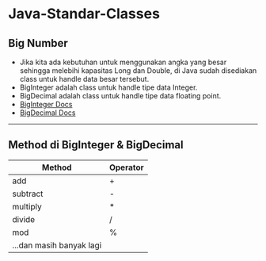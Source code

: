 # Java-Standar-Classes
## Big Number
* Jika kita ada kebutuhan untuk menggunakan angka yang besar sehingga melebihi kapasitas Long dan Double, di Java sudah disediakan class untuk handle data besar tersebut.
* BigInteger adalah class untuk handle tipe data Integer.
* BigDecimal adalah class untuk handle tipe data floating point.
* [BigInteger Docs](https://docs.oracle.com/en/java/javase/17/docs/api/java.base/java/math/BigInteger.html)
* [BigDecimal Docs](https://docs.oracle.com/en/java/javase/17/docs/api/java.base/java/math/BigDecimal.html)

---

## Method di BigInteger & BigDecimal
|Method|Operator|
|---|---|
|add|+|
|subtract|-|
|multiply|*|
|divide|/|
|mod|%|
|...dan masih banyak lagi||